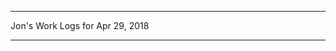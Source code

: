 *****************************************************************

Jon's Work Logs for Apr 29, 2018

*****************************************************************

